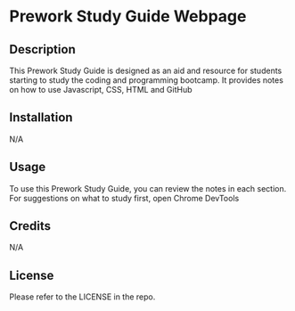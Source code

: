 # Prework Study Guide Webpage

## Description

This Prework Study Guide is designed as an aid and resource for students starting to study the coding and programming bootcamp. It provides notes on how to use Javascript, CSS, HTML and GitHub

## Installation

N/A

## Usage

To use this Prework Study Guide, you can review the notes in each section. For suggestions on what to study first, open Chrome DevTools

## Credits

N/A

## License

Please refer to the LICENSE in the repo. 